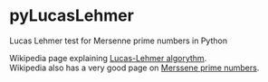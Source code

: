 # pyLucasLehmer
Lucas Lehmer test for Mersenne prime numbers in Python

Wikipedia page explaining [Lucas-Lehmer algorythm](https://en.wikipedia.org/wiki/Lucas%E2%80%93Lehmer_primality_test).  
Wikipedia also has a very good page on [Merssene prime numbers](https://en.wikipedia.org/wiki/Mersenne_prime).
